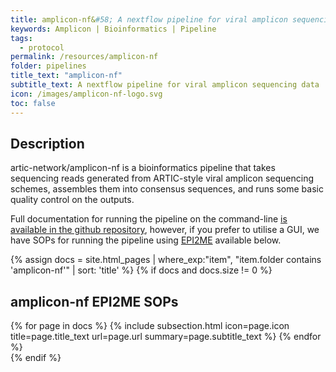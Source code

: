 ```yaml
---
title: amplicon-nf&#58; A nextflow pipeline for viral amplicon sequencing data
keywords: Amplicon | Bioinformatics | Pipeline
tags:
  - protocol
permalink: /resources/amplicon-nf
folder: pipelines
title_text: "amplicon-nf"
subtitle_text: A nextflow pipeline for viral amplicon sequencing data
icon: /images/amplicon-nf-logo.svg
toc: false
---
```


## Description

artic-network/amplicon-nf is a bioinformatics pipeline that takes sequencing reads generated from ARTIC-style viral amplicon sequencing schemes, assembles them into consensus sequences, and runs some basic quality control on the outputs.

Full documentation for running the pipeline on the command-line [is available in the github repository](https://github.com/artic-network/amplicon-nf/tree/main/docs), however, if you prefer to utilise a GUI, we have SOPs for running the pipeline using [EPI2ME](https://epi2me.nanoporetech.com/) available below.

{% assign docs = site.html_pages | where_exp:"item", "item.folder contains 'amplicon-nf'" | sort: 'title' %}
{% if docs and docs.size != 0 %}
<div class="row">
    <div class="col-lg-12">
        <h2 class="page-header">amplicon-nf EPI2ME SOPs</h2>
    </div>
    {% for page in docs %}
    {% include subsection.html icon=page.icon title=page.title_text url=page.url summary=page.subtitle_text %}
    {% endfor %}
</div>
{% endif %}